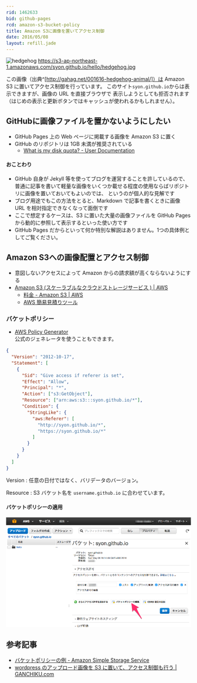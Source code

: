 ```yaml
---
rid: 1462633
bid: github-pages
rcd: amazon-s3-bucket-policy
title: Amazon S3に画像を置いてアクセス制御
date: 2016/05/08
layout: refill.jade
---
```


![hedgehog](https://s3-ap-northeast-1.amazonaws.com/syon.github.io/hello/hedgehog.jpg)
https://s3-ap-northeast-1.amazonaws.com/syon.github.io/hello/hedgehog.jpg

この画像（出典^[http://gahag.net/001616-hedgehog-animal/]）は Amazon S3 に置いてアクセス制御を行っています。
このサイト`syon.github.io`からは表示できますが、画像の URL を直接ブラウザで
表示しようとしても拒否されます（はじめの表示と更新ボタンではキャッシュが使われるかもしれません）。


## GitHubに画像ファイルを置かないようにしたい
- GitHub Pages 上の Web ページに掲載する画像を Amazon S3 に置く
- GitHub のリポジトリは 1GB 未満が推奨されている
  - [What is my disk quota? - User Documentation](https://help.github.com/articles/what-is-my-disk-quota/)  

#### おことわり
- GitHub 自身が Jekyll 等を使ってブログを運営することを許しているので、
  普通に記事を書いて軽量な画像をいくつか載せる程度の使用ならばリポジトリに画像を置いておいてもよいのでは、
  というのが個人的な見解です
- ブログ用途でもこの方法をとると、Markdown で記事を書くときに画像 URL を相対指定できなくなって面倒です
- ここで想定するケースは、S3 に置いた大量の画像ファイルを GitHub Pages から動的に参照して表示するといった使い方です
- GitHub Pages だからといって何か特別な解説はありません。1つの具体例としてご覧ください。


## Amazon S3への画像配置とアクセス制御
- 意図しないアクセスによって Amazon からの請求額が高くならないようにする
- [Amazon S3 (スケーラブルなクラウドストレージサービス ) | AWS](https://aws.amazon.com/jp/s3/)
  - [料金 - Amazon S3 | AWS](https://aws.amazon.com/jp/s3/pricing/)
  - [AWS 簡易見積りツール](http://calculator.s3.amazonaws.com/index.html)

### バケットポリシー

- [AWS Policy Generator](http://awspolicygen.s3.amazonaws.com/policygen.html)  
  公式のジェネレータを使うこともできます。

```json
{
  "Version": "2012-10-17",
  "Statement": [
    {
      "Sid": "Give access if referer is set",
      "Effect": "Allow",
      "Principal": "*",
      "Action": ["s3:GetObject"],
      "Resource": ["arn:aws:s3:::syon.github.io/*"],
      "Condition": {
        "StringLike": {
          "aws:Referer": [
            "http://syon.github.io/*",
            "https://syon.github.io/*"
          ]
        }
      }
    }
  ]
}
```

Version
: 任意の日付ではなく、バリデータのバージョン。

Resource
: S3 バケット名を `username.github.io` に合わせています。

#### バケットポリシーの適用

![Amazon S3 Bucket Policy](bucket-policy.png)


## 参考記事

- [バケットポリシーの例 - Amazon Simple Storage Service](https://docs.aws.amazon.com/ja_jp/AmazonS3/latest/dev/example-bucket-policies.html)
- [wordpress のアップロード画像を S3 に置いて、アクセス制御も行う | GANCHIKU.com](http://old.ganchiku.com/blog/2011/11/633.html)
